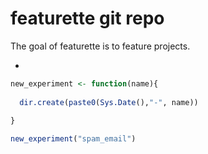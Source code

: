 
<!-- README.md is generated from README.Rmd. Please edit that file -->

# featurette git repo

<!-- badges: start -->

<!-- badges: end -->

The goal of featurette is to feature projects.

  - [](https://evamaerey.github.io/featurette/)

<!-- end list -->

``` r
new_experiment <- function(name){
  
  dir.create(paste0(Sys.Date(),"-", name))
  
} 

new_experiment("spam_email")
```
